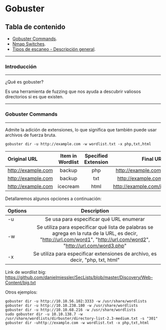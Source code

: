 # Gobuster 


## Tabla de contenido

- [Gobuster Commands](#Gobuster-Commands).
- [Nmap Switches](#Nmap-Switches).
- [Tipos de escaneo - Descripción general](#Tipos-de-escaneo---Descripción-general).


--------------------------------
### Introducción
-------------------------------

¿Qué es gobuster?

Es una herramienta de fuzzing que nos ayuda a descubrir valiosos directorios si es que existen. 

--------------------------------
### Gobuster Commands
-------------------------------

Admite la adición de extensiones, lo que significa que también puede usar archivos de fuerza bruta.

```
gobuster dir -u http://example.com -w wordlist.txt -x php,txt,html
```

|Original URL   | Item in Wordlist	 | Specified Extension	 | Final URL |
| :---         |     :---:      |          :---:  |          :---:  |
| http://example.com	     | backup       | php       | http://example.com/backup.php                |
| http://example.com	     | backup       | txt       | http://example.com/backup.txt                |
| http://example.com	     | icecream     | html      | http://example.com/icecream.html      |

Detallaremos algunos opciones a continuación:

|Options       | Description	 | 
| :---         |     :---:      | 
| -u		     | Se usa para especificar qué URL enumerar  |
| -w		     | Se utiliza para especificar qué lista de palabras se agrega en la ruta de la URL, es decir, "http://url.com/word1", "http://url.com/word2", "http://url.com/word3.php"       |
| -x		     | Se utiliza para especificar extensiones de archivo, es decir, "php, txt, html"       |


Link de wordlist big: https://github.com/danielmiessler/SecLists/blob/master/Discovery/Web-Content/big.txt

Otros ejemplos: 

```
gobuster dir -u http://10.10.56.102:3333 -w /usr/share/wordlists
gobuster dir -u http://10.10.238.180 -w /usr/share/wordlists
gobuster dir -u http://10.10.68.216 -w /usr/share/wordlists
sudo gobuster dir -u 10.10.138.7 -w /usr/share/wordlists/dirbuster/directory-list-2.3-medium.txt -s "301"
gobuster dir -uhttp://example.com -w wordlist.txt -x php,txt,html
```